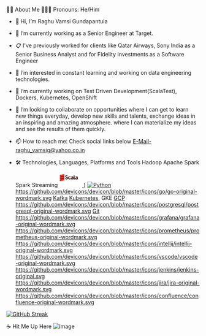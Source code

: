 👩‍💻 About Me
  👩🏻‍💻 Pronouns: He/Him
- 👋 Hi, I’m Raghu Vamsi Gundapantula
- 💼 I’m currently working as a Senior Engineer at Target.
- 📋 I've previously worked for clients like Qatar Airways, Sony India as a Senior Business Analyst and for Fidelity Investments as a Software Engineer
- 👀 I’m interested in constant learning and working on data engineering technologies.
- 🌱 I’m currently working on Test Driven Development(ScalaTest), Dockers, Kubernetes, OpenShift
- 💞️ I’m looking to collaborate on opportunities where I can get to learn new things everyday, develop new skills and talents, exchange ideas in an inspiring and amazing atmosphere. where I can materialize my ideas and see the results of them quickly.
- 📫 How to reach me: Check social links below E-Mail-raghu_vamsig@yahoo.co.in

- 🛠️ Technologies, Languages, Platforms and Tools
Hadoop Apache Spark Spark Streaming
  <a href="https://www.python.org/" target="_blank" rel="noreferrer">
      <img  alt="Python" height="50px" style="padding-right:10px;" src="https://github.com/devicons/devicon/blob/master/icons/scala/scala-original-wordmark.svg"/>
  </a>)
  <a href="https://www.python.org/" target="_blank" rel="noreferrer">
      <img  alt="Python" height="50px" style="padding-right:10px;" src="https://cdn.jsdelivr.net/gh/devicons/devicon/icons/python/python-original.svg"/>
  </a>
https://github.com/devicons/devicon/blob/master/icons/go/go-original-wordmark.svg
 [Kafka](https://github.com/devicons/devicon/blob/master/icons/apachekafka/apachekafka-original-wordmark.svg)
[Kubernetes](https://github.com/devicons/devicon/blob/master/icons/kubernetes/kubernetes-plain-wordmark.svg),
 GKE
[GCP](https://github.com/devicons/devicon/blob/master/icons/googlecloud/googlecloud-original-wordmark.svg)
https://github.com/devicons/devicon/blob/master/icons/postgresql/postgresql-original-wordmark.svg
[Git](https://github.com/devicons/devicon/blob/master/icons/git/git-original-wordmark.svg)
https://github.com/devicons/devicon/blob/master/icons/grafana/grafana-original-wordmark.svg
https://github.com/devicons/devicon/blob/master/icons/prometheus/prometheus-original-wordmark.svg
https://github.com/devicons/devicon/blob/master/icons/intellij/intellij-original-wordmark.svg
https://github.com/devicons/devicon/blob/master/icons/vscode/vscode-original-wordmark.svg
https://github.com/devicons/devicon/blob/master/icons/jenkins/jenkins-original.svg
https://github.com/devicons/devicon/blob/master/icons/jira/jira-original-wordmark.svg
https://github.com/devicons/devicon/blob/master/icons/confluence/confluence-original-wordmark.svg


[![GitHub Streak](https://streak-stats.demolab.com/?user=rvamsig)](https://git.io/streak-stats)

☕ Hit Me Up Here
  ![image](https://github.com/rvamsig/rvamsig/assets/12514952/3c3fc373-93c9-46b1-a983-559ad9ce87d2)
 
 



<!---
rvamsig/rvamsig is a ✨ special ✨ repository because its `README.md` (this file) appears on your GitHub profile.
You can click the Preview link to take a look at your changes.
--->
